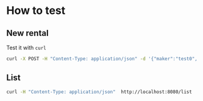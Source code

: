 # How to test

## New rental
Test it with `curl`
```bash
curl -X POST -H "Content-Type: application/json" -d '{"maker":"test0", "model":"test2", "days":"1", "units":"2"}' http://localhost:8080/newrental
```
## List
```bash
curl -H "Content-Type: application/json"  http://localhost:8080/list
```
